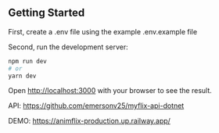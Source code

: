 ## Getting Started

First, create a .env file using the example .env.example file

Second, run the development server:

```bash
npm run dev
# or
yarn dev
```

Open [http://localhost:3000](http://localhost:3000) with your browser to see the result.

API: https://github.com/emersonv25/myflix-api-dotnet

DEMO: https://animflix-production.up.railway.app/
